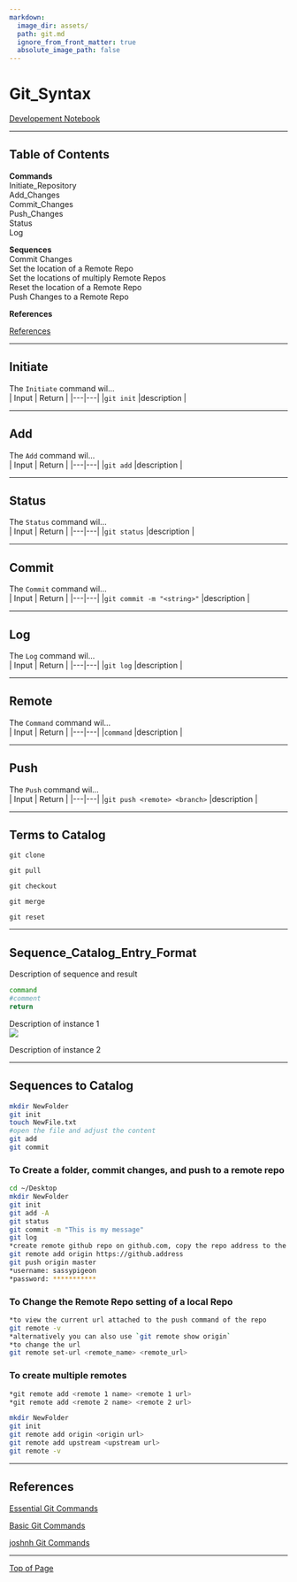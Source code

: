 ```yaml
---
markdown:
  image_dir: assets/
  path: git.md
  ignore_from_front_matter: true
  absolute_image_path: false
---
```


# Git_Syntax
[Developement Notebook](Table%20of%20Contents.md)
_______________________________________________________

## Table of Contents
**Commands** <br>
Initiate_Repository <br>
Add_Changes <br>
Commit_Changes <br>
Push_Changes <br>
Status <br>
Log <br>

**Sequences** <br>
Commit Changes <br>
Set the location of a Remote Repo <br>
Set the locations of multiply Remote Repos <br>
Reset the location of a Remote Repo <br>
Push Changes to a Remote Repo <br>

**References**

[References](#References)
_______________________________________________________
## Initiate
The `Initiate` command wil... <br>
| Input | Return | 
|---|---|
|`git init`  |description | 
<br>

_______________________________________________________
## Add
The `Add` command wil... <br>
| Input | Return | 
|---|---|
|`git add`  |description | 
<br>

_______________________________________________________
## Status
The `Status` command wil... <br>
| Input | Return | 
|---|---|
|`git status`  |description | 
<br>

_______________________________________________________
## Commit
The `Commit` command wil... <br>
| Input | Return | 
|---|---|
|`git commit -m "<string>"`  |description | 
<br>

_______________________________________________________
## Log
The `Log` command wil... <br>
| Input | Return | 
|---|---|
|`git log`  |description | 
<br>

_______________________________________________________
## Remote
The `Command` command wil... <br>
| Input | Return | 
|---|---|
|`command`  |description | 
<br>

_______________________________________________________
## Push
The `Push` command wil... <br>
| Input | Return | 
|---|---|
|`git push <remote> <branch>`  |description | 
<br>

_______________________________________________________

## Terms to Catalog



`git clone`

`git pull`

`git checkout`

`git merge`

`git reset`

_______________________________________________________

## Sequence_Catalog_Entry_Format

Description of sequence and result

```bash
command
#comment
return
```

Description of instance 1 <br>
![](/git_status.png)

Description of instance 2 <br>

_______________________________________________________
## Sequences to Catalog


```bash
mkdir NewFolder
git init
touch NewFile.txt
#open the file and adjust the content
git add
git commit
```


### To Create a folder, commit changes, and push to a remote repo

``` bash
cd ~/Desktop
mkdir NewFolder
git init
git add -A
git status
git commit -m "This is my message"
git log
*create remote github repo on github.com, copy the repo address to the clickboard
git remote add origin https://github.address
git push origin master
*username: sassypigeon
*password: ***********
```

### To Change the Remote Repo setting of a local Repo

``` bash
*to view the current url attached to the push command of the repo
git remote -v
*alternatively you can also use `git remote show origin`
*to change the url 
git remote set-url <remote_name> <remote_url>

```

### To create multiple remotes 

``` bash
*git remote add <remote 1 name> <remote 1 url>
*git remote add <remote 2 name> <remote 2 url>

mkdir NewFolder
git init
git remote add origin <origin url>
git remote add upstream <upstream url>
git remote -v
```



____________________________________________________________
## References

[Essential Git Commands](https://dev.to/dhruv/essential-git-commands-every-developer-should-know-2fl)

[Basic Git Commands](https://confluence.atlassian.com/bitbucketserver/basic-git-commands-776639767.html)

[joshnh Git Commands](https://raw.githubusercontent.com/joshnh/Git-Commands/master/READMEpt.md)


____________________________________________________________

[Top of Page](#Git_Syntax)